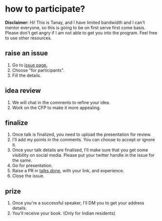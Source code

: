 # how to participate?

**Disclaimer:** Hi! This is Tanay, and I have limited bandwidth and I can't mentor everyone, so this is going to be on first serve first come basis. Please don't get angry if I am not able to get you into the program. Feel free to use other resources.

## raise an issue

1. Go to [issue page.](https://github.com/tanaypratap/first-time-speakers/issues/new/choose)
1. Choose "for participants".
1. Fill the details.

## idea review
1. We will chat in the comments to refine your idea.
1. Work on the CFP to make it more appealing. 

## finalize
1. Once talk is finalized, you need to upload the presentation for review. 
1. I'll add my points in the comments. You can choose to accept or ignore it.  
1. Once your talk details are finalised, I'll make sure that you get some visibility on social media. Please put your twitter handle in the issue for the same.
1. Go for presentation. 
1. Raise a PR in [talks done](./talks-done.md), with your link, and experience. 
1. Close the issue.

## prize
1. Once you're a successful speaker, I'll DM you to get your address details.
1. You'll receive your book. (Only for Indian residents)
